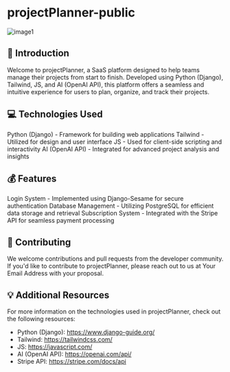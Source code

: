 # projectPlanner-public

![image1](https://github.com/BresThomas/projectPlanner-public/assets/59121834/bb8590bf-48af-43ac-9139-77609b6b44f8)

## 🚀 Introduction
Welcome to projectPlanner, a SaaS platform designed to help teams manage their projects from start to finish. Developed using Python (Django), Tailwind, JS, and AI (OpenAI API), this platform offers a seamless and intuitive experience for users to plan, organize, and track their projects.

## 💻 Technologies Used

Python (Django) - Framework for building web applications
Tailwind - Utilized for design and user interface
JS - Used for client-side scripting and interactivity
AI (OpenAI API) - Integrated for advanced project analysis and insights

## 💰 Features

Login System - Implemented using Django-Sesame for secure authentication
Database Management - Utilizing PostgreSQL for efficient data storage and retrieval
Subscription System - Integrated with the Stripe API for seamless payment processing

## 💬 Contributing

We welcome contributions and pull requests from the developer community. If you'd like to contribute to projectPlanner, please reach out to us at Your Email Address with your proposal.

## 💡 Additional Resources

For more information on the technologies used in projectPlanner, check out the following resources:

- Python (Django): https://www.django-guide.org/
- Tailwind: https://tailwindcss.com/
- JS: https://javascript.com/
- AI (OpenAI API): https://openai.com/api/
- Stripe API: https://stripe.com/docs/api




